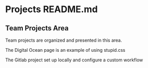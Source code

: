 # Projects README.md

## Team Projects Area

Team projects are organized and presented in this area.

The Digital Ocean page is an example of using stupid.css

The Gitlab project set up locally and configure a custom workflow
